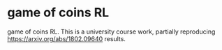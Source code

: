 # game of coins RL
game of coins RL. 
This is a university course work, partially reproducing https://arxiv.org/abs/1802.09640 results. 
